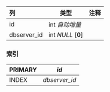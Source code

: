 | 列          | 类型               | 注释 |
| :---------- | ------------------ | ---- |
| id          | int *自动增量*     |      |
| dbserver_id | int *NULL* [**0**] |      |

### 索引

| PRIMARY | *id*          |
| :------ | ------------- |
| INDEX   | *dbserver_id* |